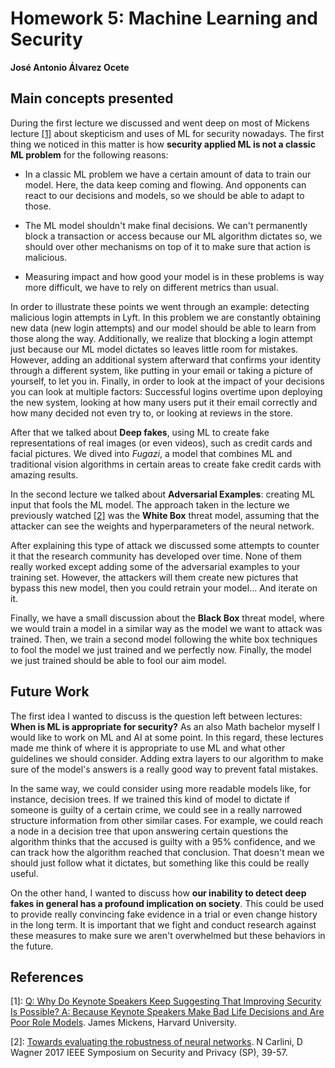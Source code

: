 # Homework 5: Machine Learning and Security
**José Antonio Álvarez Ocete**

## Main concepts presented

During the first lecture we discussed and went deep on most of Mickens lecture [[1]](#footnote1) about skepticism and uses of ML for security nowadays. The first thing we noticed in this matter is how **security applied ML is not a classic ML problem** for the following reasons:

- In a classic ML problem we have a certain amount of data to train our model. Here, the data keep coming and flowing. And opponents can react to our decisions and models, so we should be able to adapt to those.

- The ML model shouldn't make final decisions. We can't permanently block a transaction or access because our ML algorithm dictates so, we should over other mechanisms on top of it to make sure that action is malicious.

- Measuring impact and how good your model is in these problems is way more difficult, we have to rely on different metrics than usual.

In order to illustrate these points we went through an example: detecting malicious login attempts in Lyft. In this problem we are constantly obtaining new data (new login attempts) and our model should be able to learn from those along the way. Additionally, we realize that blocking a login attempt just because our ML model dictates so leaves little room for mistakes. However, adding an additional system afterward that confirms your identity through a different system, like putting in your email or taking a picture of yourself, to let you in. Finally, in order to look at the impact of your decisions you can look at multiple factors: Successful logins overtime upon deploying the new system, looking at how many users put it their email correctly and how many decided not even try to, or looking at reviews in the store.

After that we talked about **Deep fakes**, using ML to create fake representations of real images (or even videos), such as credit cards and facial pictures. We dived into *Fugazi*, a model that combines ML and traditional vision algorithms in certain areas to create fake credit cards with amazing results.

In the second lecture we talked about **Adversarial Examples**: creating ML input that fools the ML model. The approach taken in the lecture we previously watched [[2]](#footnote2) was the **White Box** threat model, assuming that the attacker can see the weights and hyperparameters of the neural network.

After explaining this type of attack we discussed some attempts to counter it that the research community has developed over time. None of them really worked except adding some of the adversarial examples to your training set. However, the attackers will them create new pictures that bypass this new model, then you could retrain your model... And iterate on it.

Finally, we have a small discussion about the **Black Box** threat model, where we would train a model in a similar way as the model we want to attack was trained. Then, we train a second model following the white box techniques to fool the model we just trained and we perfectly now. Finally, the model we just trained should be able to fool our aim model.

## Future Work

The first idea I wanted to discuss is the question left between lectures: **When is ML is appropriate for security?** As an also Math bachelor myself I would like to work on ML and AI at some point. In this regard, these lectures made me think of where it is appropriate to use ML and what other guidelines we should consider. Adding extra layers to our algorithm to make sure of the model's answers is a really good way to prevent fatal mistakes.

In the same way, we could consider using more readable models like, for instance, decision trees. If we trained this kind of model to dictate if someone is guilty of a certain crime, we could see in a really narrowed structure information from other similar cases. For example, we could reach a node in a decision tree that upon answering certain questions the algorithm thinks that the accused is guilty with a 95% confidence, and we can track how the algorithm reached that conclusion. That doesn't mean we should just follow what it dictates, but something like this could be really useful.

On the other hand, I wanted to discuss how **our inability to detect deep fakes in general has a profound implication on society**. This could be used to provide really convincing fake evidence in a trial or even change history in the long term. It is important that we fight and conduct research against these measures to make sure we aren't overwhelmed but these behaviors in the future.

## References

<a name="footnote1">[1]</a>: [Q: Why Do Keynote Speakers Keep Suggesting That Improving Security Is Possible? A: Because Keynote Speakers Make Bad Life Decisions and Are Poor Role Models](https://www.usenix.org/conference/usenixsecurity18/presentation/mickens). James Mickens, Harvard University.

<a name="footnote2">[2]</a>: [Towards evaluating the robustness of neural networks](https://www.youtube.com/watch?v=yIXNL88JBWQ). N Carlini, D Wagner 2017 IEEE Symposium on Security and Privacy (SP), 39-57.
